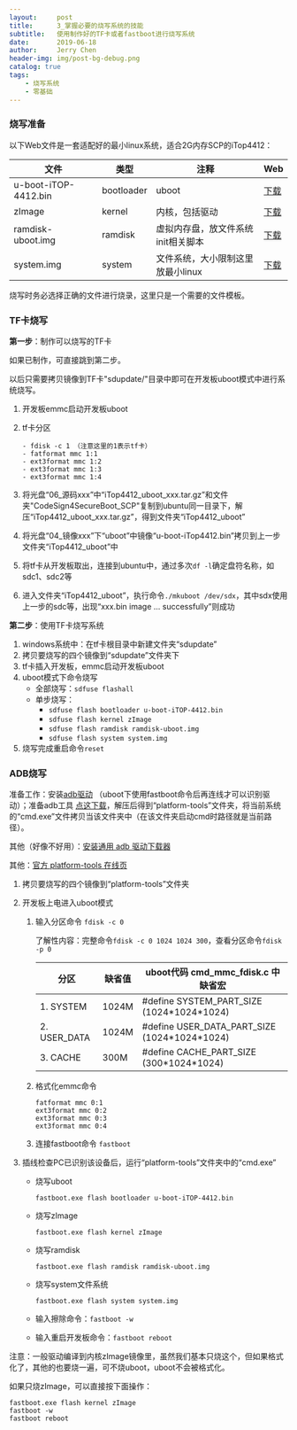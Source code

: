 ```yaml
---
layout:     post
title:      3_掌握必要的烧写系统的技能
subtitle:   使用制作好的TF卡或者fastboot进行烧写系统
date:       2019-06-18
author:     Jerry Chen
header-img: img/post-bg-debug.png
catalog: true
tags:
    - 烧写系统
    - 零基础
---
```



### 烧写准备

以下Web文件是一套适配好的最小linux系统，适合2G内存SCP的iTop4412：


| 文件                 | 类型       | 注释                               | Web                                                          |
| -------------------- | ---------- | ---------------------------------- | ------------------------------------------------------------ |
| u-boot-iTOP-4412.bin | bootloader | uboot                              | [下载](https://github.com/jvfan/jvfan.github.io/raw/master/res/systemfiles/u-boot-iTOP-4412.bin) |
| zImage               | kernel     | 内核，包括驱动                     | [下载](https://github.com/jvfan/jvfan.github.io/raw/master/res/systemfiles/zImage) |
| ramdisk-uboot.img    | ramdisk    | 虚拟内存盘，放文件系统init相关脚本 | [下载](https://github.com/jvfan/jvfan.github.io/raw/master/res/systemfiles/ramdisk-uboot.img) |
| system.img           | system     | 文件系统，大小限制这里放最小linux  | [下载](https://github.com/jvfan/jvfan.github.io/raw/master/res/systemfiles/system.img) |


烧写时务必选择正确的文件进行烧录，这里只是一个需要的文件模板。

### TF卡烧写

**第一步**：制作可以烧写的TF卡

如果已制作，可直接跳到第二步。

以后只需要拷贝镜像到TF卡"sdupdate/"目录中即可在开发板uboot模式中进行系统烧写。

1. 开发板emmc启动开发板uboot

2. tf卡分区

   ```
   - fdisk -c 1	（注意这里的1表示tf卡）
   - fatformat mmc 1:1
   - ext3format mmc 1:2
   - ext3format mmc 1:3
   - ext3format mmc 1:4
   ```

3. 将光盘“06_源码xxx”中“iTop4412_uboot_xxx.tar.gz”和文件夹"CodeSign4SecureBoot_SCP"复制到ubuntu同一目录下，解压“iTop4412_uboot_xxx.tar.gz”，得到文件夹“iTop4412_uboot”

4. 将光盘“04_镜像xxx”下“uboot”中镜像“u-boot-iTop4412.bin”拷贝到上一步文件夹“iTop4412_uboot”中

5. 将tf卡从开发板取出，连接到ubuntu中，通过多次`df -l`确定盘符名称，如sdc1、sdc2等

6. 进入文件夹“iTop4412_uboot”，执行命令`./mkuboot /dev/sdx`，其中sdx使用上一步的sdc等，出现“xxx.bin image ... successfully”则成功

**第二步**：使用TF卡烧写系统

1. windows系统中：在tf卡根目录中新建文件夹“sdupdate”
2. 拷贝要烧写的四个镜像到“sdupdate”文件夹下
3. tf卡插入开发板，emmc启动开发板uboot
4. uboot模式下命令烧写
   - 全部烧写：`sdfuse flashall`
   - 单步烧写：
     - `sdfuse flash bootloader u-boot-iTOP-4412.bin`
     - `sdfuse flash kernel zImage`
     - `sdfuse flash ramdisk ramdisk-uboot.img`
     - `sdfuse flash system system.img`
5. 烧写完成重启命令`reset`

### ADB烧写

准备工作：安装[adb驱动](https://github.com/jvfan/jvfan.github.io/raw/master/res/windows/android_11000010001_x64_718.zip) （uboot下使用fastboot命令后再连线才可以识别驱动）；准备adb工具 [点这下载](https://github.com/jvfan/jvfan.github.io/raw/master/res/platform-tools.zip)，解压后得到“platform-tools”文件夹，将当前系统的“cmd.exe”文件拷贝当该文件夹中（在该文件夹启动cmd时路径就是当前路径）。

其他（好像不好用）：[安装通用 adb 驱动下载器](http://dl.adbdriver.com/upload/adbdriver.zip)

其他：[官方 platform-tools 在线页](https://developer.android.google.cn/studio/releases/platform-tools.html)

1. 拷贝要烧写的四个镜像到“platform-tools”文件夹

2. 开发板上电进入uboot模式

   1. 输入分区命令 `fdisk -c 0`

      了解性内容：完整命令`fdisk -c 0 1024 1024 300`，查看分区命令`fdisk -p 0`
      
      | 分区          | 缺省值 | uboot代码 cmd_mmc_fdisk.c 中缺省宏             |
      | ------------- | ------ | ---------------------------------------------- |
      | 1. SYSTEM     | 1024M  | #define SYSTEM_PART_SIZE (1024\*1024\*1024)    |
      | 2. USER_DATA  | 1024M  | #define USER_DATA_PART_SIZE (1024\*1024\*1024) |
      | 3. CACHE      | 300M   | #define CACHE_PART_SIZE (300\*1024\*1024)      |


   2. 格式化emmc命令

      ```
      fatformat mmc 0:1
      ext3format mmc 0:2
      ext3format mmc 0:3
      ext3format mmc 0:4
      ```

   3. 连接fastboot命令 `fastboot`

3. 插线检查PC已识别该设备后，运行“platform-tools”文件夹中的“cmd.exe”

   - 烧写uboot

     `fastboot.exe flash bootloader u-boot-iTOP-4412.bin`

   - 烧写zImage

     `fastboot.exe flash kernel zImage`

   - 烧写ramdisk

     `fastboot.exe flash ramdisk ramdisk-uboot.img`

   - 烧写system文件系统

     `fastboot.exe flash system system.img`

   - 输入擦除命令：`fastboot -w`

   - 输入重启开发板命令：`fastboot reboot`





注意：一般驱动编译到内核zImage镜像里，虽然我们基本只烧这个，但如果格式化了，其他的也要烧一遍，可不烧uboot，uboot不会被格式化。

如果只烧zImage，可以直接按下面操作：

```
fastboot.exe flash kernel zImage
fastboot -w
fastboot reboot
```


